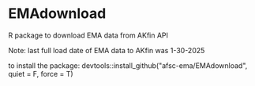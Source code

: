 # EMAdownload
R package to download EMA data from AKfin API

Note: last full load date of EMA data to AKfin was 1-30-2025

to install the package: 
devtools::install_github("afsc-ema/EMAdownload", quiet = F, force = T)

